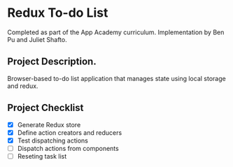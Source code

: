 # Redux To-do List
Completed as part of the App Academy curriculum. Implementation by Ben Pu and Juliet Shafto.

## Project Description.
Browser-based to-do list application that manages state using local storage and redux.

## Project Checklist
- [x] Generate Redux store
- [x] Define action creators and reducers
- [x] Test dispatching actions
- [ ] Dispatch actions from components
- [ ] Reseting task list
